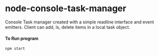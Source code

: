 # node-console-task-manager

Console Task manager created with a simple readline interface and event emitters.
Client can add, ls, delete items in a local task object.

#### To Run program
```
npm start
```
